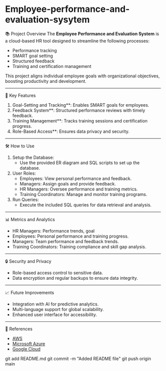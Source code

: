 # Employee-performance-and-evaluation-sysytem

 📚 Project Overview
The **Employee Performance and Evaluation System** is a cloud-based HR tool designed to streamline the following processes:
- Performance tracking
- SMART goal setting
- Structured feedback
- Training and certification management

This project aligns individual employee goals with organizational objectives, boosting productivity and development.

---

🚀 Key Features
1. Goal-Setting and Tracking**: Enables SMART goals for employees.
2. Feedback System**: Structured performance reviews with timely feedback.
3. Training Management**: Tracks training sessions and certification progress.
4. Role-Based Access**: Ensures data privacy and security.

---

🛠️ How to Use
1. Setup the Database:
   - Use the provided ER diagram and SQL scripts to set up the database.
2. User Roles:
   - Employees: View personal performance and feedback.
   - Managers: Assign goals and provide feedback.
   - HR Managers: Oversee performance and training metrics.
   - Training Coordinators: Manage and monitor training programs.
3. Run Queries:
   - Execute the included SQL queries for data retrieval and analysis.
   
---

📊 Metrics and Analytics
- HR Managers: Performance trends, goal
- Employees: Personal performance and training progress.
- Managers: Team performance and feedback trends.
- Training Coordinators: Training compliance and skill gap analysis.

---

🔒 Security and Privacy
- Role-based access control to sensitive data.
- Data encryption and regular backups to ensure data integrity.

---

📈 Future Improvements
- Integration with AI for predictive analytics.
- Multi-language support for global scalability.
- Enhanced user interface for accessibility.

---

📎 References
- [AWS](https://aws.amazon.com)
- [Microsoft Azure](https://azure.microsoft.com)
- [Google Cloud](https://cloud.google.com)

git add README.md
git commit -m "Added README file"
git push origin main
